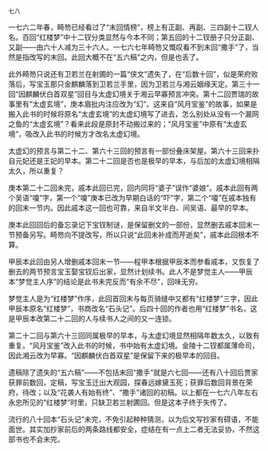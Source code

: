     七八 

   一七六二年春，畸笏已经看过了“末回情榜”，榜上有正副、再副、三四副十二钗人名。百回“红楼梦”中十二钗分类显然与今本不同；第五回的十二钗册子只分正副、又副——由六十人减为三十六人。一七六七年畸笏又慨叹看不到末回“撒手”了，当然是指改写的末回。此回大概不在“五六稿”之内，但是也丢了。

   此外畸笏只说还有卫若兰在射圃的一篇“侠文”遗失了，在“后数十回”，似是荣府败落后，写宝玉那只金麒麟落到卫若兰手里，因为卫若兰与湘云姻缘天定。第三十一回“因麒麟伏白首双星”回目与太虚幻境关于湘云早寡预言冲突。第十二回贾瑞的故事里有“太虚玄境”，庚本眉批内注应改为“幻”。这来自“风月宝鉴”的故事，如果是搬入此书的时候将原名“太虚玄境”的太虚幻境写了进去，怎么别处从没有一个漏网之鱼的“太虚玄境”？看来此段是原封不动搬过来的；“风月宝鉴”中原有“太虚玄境”，吸改入此书的时候方才改名太虚幻境。

   太虚幻的预言与第二十二、第六十三回的预言有一部份叠床架屋。第六十三回来扑自元妃还是王妃的早本。第二十二回是否也是极早的早本，与后加的太虚幻境相隔太久，所以重复？

   庚本第二十二回未完，戚本此回已完，回内同将“婆子”误作“婆娘”。戚本此回有两个吴语“嗄”字，第一个“嗄”庚本已改为早期白话的“吓”字，第二个“嗄”在戚本独有的回末一节内。因此戚本这一回也可靠，来自半文半白、间吴语、最早的早本。

   庚本此回回后的备忘录记下宝钗制谜，是保留删文的一部份，显然删去戚本回末一节预备另写。畸笏向不提改写，所以只说“此回未补成而芹逝矣”，戚本此回根本不算。

   甲辰本此回由另人增删戚本回末一节——程甲本根据甲辰本而参看戚本，又恢复了删去的两节预言宝玉娶宝钗后出家，显然计划续书。此人不是梦觉主人——甲辰本“梦觉主人序”的结论是此书未完反而“有余不尽”，回味无穷。

   梦觉主人是为“红楼梦”作序，此回首回末与每页骑缝中又都有“红楼梦”三字，因此甲辰本原名“红楼梦”，书商改名“石头记”。后四十回的作者也用“红楼梦”书名，这是甲辰本改第二十二回的人与续书人之间的又一连锁。

   第二十二回与第六十三回同属极早的早本，与太虚幻境显然相隔年数太久，以致有重复。“风月宝鉴”改入此书的时候，书中始有太虚幻境。金陵十二钗都属薄命司，因此湘云改为早寡。“因麒麟伏白首双星”是保留下来的极早本的回目。

   遗稿除了遗失的“五六稿”——不包括末回“撒手”就是六七回——还有八十回后贾家获罪前数回，定稿，写宝玉迁出大观园，探春远嫁黛玉死；获罪后数回背景在荣府，待改；以及“花袭人有始有终”、“撒手”诸回的初稿。以上都在一七六八年左右永忠所见的“红楼梦”时里，只缺卫若兰射圃回。但是这本子终于失传了。

   流行的八十回本“石头记”未完，不免引起种种猜测，以为后文写抄家有碍语，不能面世。其实加抄家前后的两条路线都安全，症结在有一点上二者无法妥协，不然这部书也不会未完。

